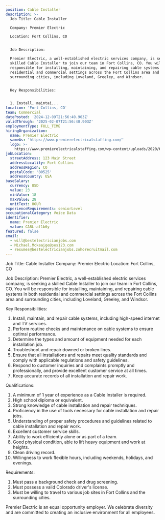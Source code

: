 ```yaml
---
position: Cable Installer
description: >-
  Job Title: Cable Installer

  Company: Premier Electric

  Location: Fort Collins, CO


  Job Description:

  Premier Electric, a well-established electric services company, is seeking a
  skilled Cable Installer to join our team in Fort Collins, CO. You will be
  responsible for installing, maintaining, and repairing cable systems in both
  residential and commercial settings across the Fort Collins area and
  surrounding cities, including Loveland, Greeley, and Windsor.


  Key Responsibilities:


  1. Install, maintai...
location: 'Fort Collins, CO'
team: Commercial
datePosted: '2024-12-09T21:56:40.903Z'
validThrough: '2025-02-07T21:56:40.903Z'
employmentType: FULL_TIME
hiringOrganization:
  name: Premier Electric
  sameAs: 'https://www.premierelectricalstaffing.com/'
  logo: >-
    https://www.premierelectricalstaffing.com/wp-content/uploads/2020/05/Premier-Electrical-Staffing-logo.png
jobLocation:
  streetAddress: 123 Main Street
  addressLocality: Fort Collins
  addressRegion: CO
  postalCode: '80525'
  addressCountry: USA
baseSalary:
  currency: USD
  value: 23
  minValue: 18
  maxValue: 28
  unitText: HOUR
experienceRequirements: seniorLevel
occupationalCategory: Voice Data
identifier:
  name: Premier Electric
  value: CABL-af1b6y
featured: false
email:
  - will@bestelectricianjobs.com
  - Michael.Mckeaige@pes123.com
  - resumes@bestelectricianjobs.zohorecruitmail.com
---
```




Job Title: Cable Installer
Company: Premier Electric
Location: Fort Collins, CO

Job Description:
Premier Electric, a well-established electric services company, is seeking a skilled Cable Installer to join our team in Fort Collins, CO. You will be responsible for installing, maintaining, and repairing cable systems in both residential and commercial settings across the Fort Collins area and surrounding cities, including Loveland, Greeley, and Windsor.

Key Responsibilities:

1. Install, maintain, and repair cable systems, including high-speed internet and TV services.
2. Perform routine checks and maintenance on cable systems to ensure optimal performance.
3. Determine the types and amount of equipment needed for each installation job.
4. Troubleshoot and repair downed or broken lines.
5. Ensure that all installations and repairs meet quality standards and comply with applicable regulations and safety guidelines.
6. Respond to customer inquiries and complaints promptly and professionally, and provide excellent customer service at all times.
7. Keep accurate records of all installation and repair work.

Qualifications:

1. A minimum of 1 year of experience as a Cable Installer is required.
2. High school diploma or equivalent.
3. Strong knowledge of cable installation and repair techniques.
4. Proficiency in the use of tools necessary for cable installation and repair jobs.
5. Understanding of proper safety procedures and guidelines related to cable installation and repair work.
6. Excellent customer service skills.
7. Ability to work efficiently alone or as part of a team.
8. Good physical condition, able to lift heavy equipment and work at heights.
9. Clean driving record.
10. Willingness to work flexible hours, including weekends, holidays, and evenings.

Requirements:

1. Must pass a background check and drug screening.
2. Must possess a valid Colorado driver's license.
3. Must be willing to travel to various job sites in Fort Collins and the surrounding cities.

Premier Electric is an equal opportunity employer. We celebrate diversity and are committed to creating an inclusive environment for all employees.